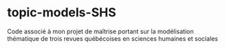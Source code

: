 # topic-models-SHS
Code associé à mon projet de maîtrise portant sur la modélisation thématique de trois revues québécoises en sciences humaines et sociales
